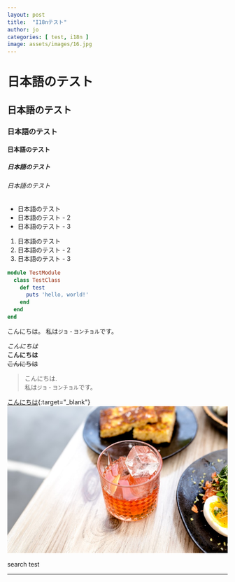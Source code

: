 ```yaml
---
layout: post
title:  "I18nテスト"
author: jo
categories: [ test, i18n ]
image: assets/images/16.jpg
---
```

# 日本語のテスト
## 日本語のテスト
### 日本語のテスト
#### 日本語のテスト
##### 日本語のテスト
###### 日本語のテスト

- 日本語のテスト
- 日本語のテスト - 2
- 日本語のテスト - 3

1. 日本語のテスト
2. 日本語のテスト - 2
3. 日本語のテスト - 3

```ruby
module TestModule
  class TestClass
    def test
      puts 'hello, world!'
    end
  end
end
```

こんにちは。 私は`ジョ・ヨンチョル`です。

*こんにちは*  
**こんにちは**  
~~こんにちは~~  

> こんにちは.  
> 私は`ジョ・ヨンチョル`です。

[こんにちは](https://google.co.kr){:target="_blank"}
![こんにちは](/assets/images/17.jpg)

search test

---
